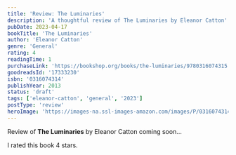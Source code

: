 ```yaml
---
title: 'Review: The Luminaries'
description: 'A thoughtful review of The Luminaries by Eleanor Catton'
pubDate: 2023-04-17
bookTitle: 'The Luminaries'
author: 'Eleanor Catton'
genre: 'General'
rating: 4
readingTime: 1
purchaseLink: 'https://bookshop.org/books/the-luminaries/9780316074315'
goodreadsId: '17333230'
isbn: '0316074314'
publishYear: 2013
status: 'draft'
tags: ['eleanor-catton', 'general', '2023']
postType: 'review'
heroImage: 'https://images-na.ssl-images-amazon.com/images/P/0316074314.01.L.jpg'
---
```


Review of **The Luminaries** by Eleanor Catton coming soon...

I rated this book 4 stars.
